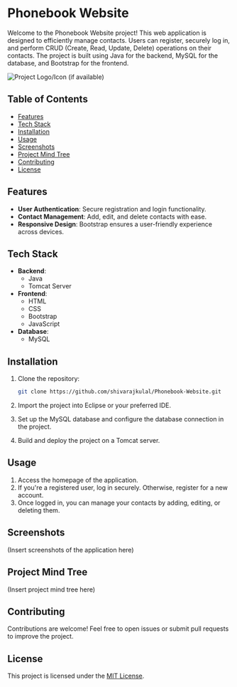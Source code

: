 
# Phonebook Website

Welcome to the Phonebook Website project! This web application is designed to efficiently manage contacts. Users can register, securely log in, and perform CRUD (Create, Read, Update, Delete) operations on their contacts. The project is built using Java for the backend, MySQL for the database, and Bootstrap for the frontend.

![Project Logo/Icon (if available)](link_to_project_logo)

## Table of Contents
- [Features](#features)
- [Tech Stack](#tech-stack)
- [Installation](#installation)
- [Usage](#usage)
- [Screenshots](#screenshots)
- [Project Mind Tree](#project-mind-tree)
- [Contributing](#contributing)
- [License](#license)

## Features

- **User Authentication**: Secure registration and login functionality.
- **Contact Management**: Add, edit, and delete contacts with ease.
- **Responsive Design**: Bootstrap ensures a user-friendly experience across devices.

## Tech Stack

- **Backend**:
  - Java
  - Tomcat Server
- **Frontend**:
  - HTML
  - CSS
  - Bootstrap
  - JavaScript
- **Database**:
  - MySQL

## Installation

1. Clone the repository:
   ```bash
   git clone https://github.com/shivarajkulal/Phonebook-Website.git
   ```

2. Import the project into Eclipse or your preferred IDE.

3. Set up the MySQL database and configure the database connection in the project.

4. Build and deploy the project on a Tomcat server.

## Usage

1. Access the homepage of the application.
2. If you're a registered user, log in securely. Otherwise, register for a new account.
3. Once logged in, you can manage your contacts by adding, editing, or deleting them.

## Screenshots

(Insert screenshots of the application here)

## Project Mind Tree

(Insert project mind tree here)

## Contributing

Contributions are welcome! Feel free to open issues or submit pull requests to improve the project.

## License

This project is licensed under the [MIT License](LICENSE).
